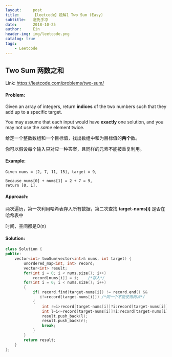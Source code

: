 ```yaml
---
layout:     post
title:      【leetcode】题解1 Two Sum (Easy)
subtitle:   避免手凉
date:       2018-10-25
author:     Ein
header-img: img/leetcode.png
catalog: true
tags:
    - Leetcode
---
```

## Two Sum	两数之和

Link: <https://leetcode.com/problems/two-sum/>

#### Problem:

Given an array of integers, return **indices** of the two numbers such that they add up to a specific target.

You may assume that each input would have **exactly** one solution, and you may not use the *same* element twice.

给定一个整数数组和一个目标值，找出数组中和为目标值的**两个**数。

你可以假设每个输入只对应一种答案，且同样的元素不能被重复利用。

#### Example:

```
Given nums = [2, 7, 11, 15], target = 9,

Because nums[0] + nums[1] = 2 + 7 = 9,
return [0, 1].
```

#### 

#### Approach:

两次遍历，第一次利用哈希表存入所有数据，第二次查找 **target-nums[i]** 是否在哈希表中

时间，空间都是O(n)

#### Solution:

```c++
class Solution {
public:
    vector<int> twoSum(vector<int>& nums, int target) {
        unordered_map<int, int> record;
        vector<int> result;
        for(int i = 0; i < nums.size(); i++)
        	record[nums[i]] = i;	/*存入*/
        for(int i = 0; i < nums.size(); i++)
        {
            if( record.find(target-nums[i]) != record.end() &&
               i!=record[target-nums[i]]) /*同一个不能使用两次*/
            {
                int r=i>record[target-nums[i]]?i:record[target-nums[i]];	/*按顺序*/
                int l=i<=record[target-nums[i]]?i:record[target-nums[i]];
                result.push_back(l);
                result.push_back(r);
                break;
            }
        }
        return result;
    }
};
```

